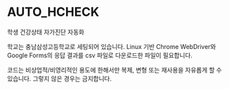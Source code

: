 # AUTO_HCHECK
학생 건강상태 자가진단 자동화

학교는 충남삼성고등학교로 세팅되어 있습니다.
Linux 기반 Chrome WebDriver와 Google Forms의 응답 결과를 csv 파일로 다운로드한 파일이 필요합니다.

코드는 비상업적/비영리적인 용도에 한해서만 복제, 변형 또는 재사용을 자유롭게 할 수 있습니다. 그렇지 않은 경우는 금지합니다.
